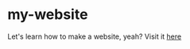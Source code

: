 # my-website
Let's learn how to make a website, yeah?
Visit it [here]([url](https://hsage3.github.io/my-website/))
